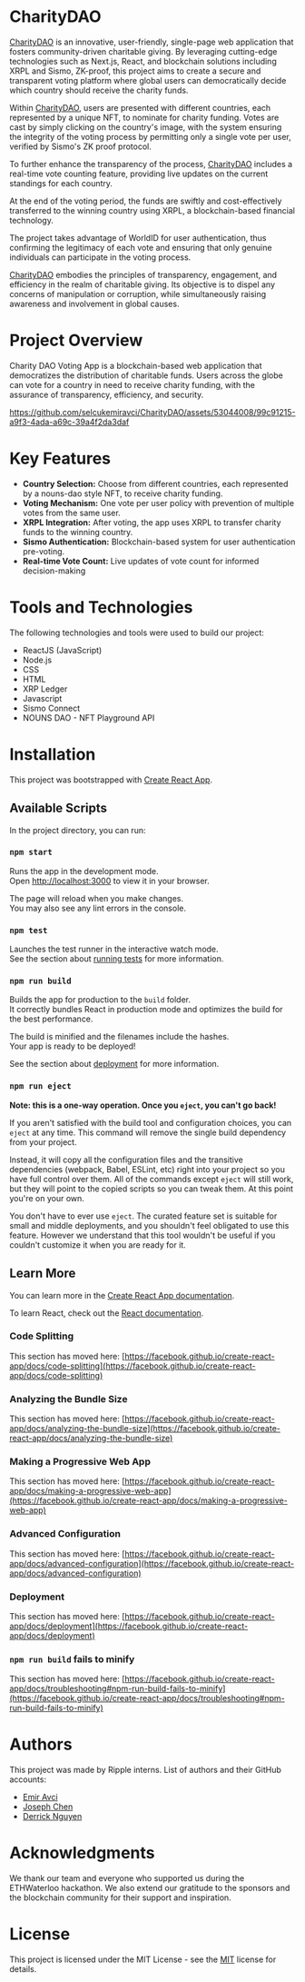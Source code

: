 # CharityDAO

[CharityDAO](https://github.com/selcukemiravci/CharityDAO) is an innovative, user-friendly, single-page web application that fosters community-driven charitable giving. By leveraging cutting-edge technologies such as Next.js, React, and blockchain solutions including XRPL and Sismo, ZK-proof, this project aims to create a secure and transparent voting platform where global users can democratically decide which country should receive the charity funds.

Within [CharityDAO](https://github.com/selcukemiravci/CharityDAO), users are presented with different countries, each represented by a unique NFT, to nominate for charity funding. Votes are cast by simply clicking on the country's image, with the system ensuring the integrity of the voting process by permitting only a single vote per user, verified by Sismo's ZK proof protocol.

To further enhance the transparency of the process, [CharityDAO](https://github.com/selcukemiravci/CharityDAO) includes a real-time vote counting feature, providing live updates on the current standings for each country.

At the end of the voting period, the funds are swiftly and cost-effectively transferred to the winning country using XRPL, a blockchain-based financial technology.

The project takes advantage of WorldID for user authentication, thus confirming the legitimacy of each vote and ensuring that only genuine individuals can participate in the voting process.

[CharityDAO](https://github.com/selcukemiravci/CharityDAO) embodies the principles of transparency, engagement, and efficiency in the realm of charitable giving. Its objective is to dispel any concerns of manipulation or corruption, while simultaneously raising awareness and involvement in global causes.


# Project Overview
Charity DAO Voting App is a blockchain-based web application that democratizes the distribution of charitable funds. Users across the globe can vote for a country in need to receive charity funding, with the assurance of transparency, efficiency, and security.

https://github.com/selcukemiravci/CharityDAO/assets/53044008/99c91215-a9f3-4ada-a69c-39a4f2da3daf

# Key Features
- **Country Selection:** Choose from different countries, each represented by a nouns-dao style NFT, to receive charity funding.
- **Voting Mechanism:** One vote per user policy with prevention of multiple votes from the same user.
- **XRPL Integration:** After voting, the app uses XRPL to transfer charity funds to the winning country.
- **Sismo Authentication:** Blockchain-based system for user authentication pre-voting.
- **Real-time Vote Count:** Live updates of vote count for informed decision-making

# Tools and Technologies
The following technologies and tools were used to build our project:
- ReactJS (JavaScript)
- Node.js
- CSS
- HTML
- XRP Ledger
- Javascript
- Sismo Connect
- NOUNS DAO - NFT Playground API

# Installation

This project was bootstrapped with [Create React App](https://github.com/facebook/create-react-app).

## Available Scripts

In the project directory, you can run:

### `npm start`

Runs the app in the development mode.\
Open [http://localhost:3000](http://localhost:3000) to view it in your browser.

The page will reload when you make changes.\
You may also see any lint errors in the console.

### `npm test`

Launches the test runner in the interactive watch mode.\
See the section about [running tests](https://facebook.github.io/create-react-app/docs/running-tests) for more information.

### `npm run build`

Builds the app for production to the `build` folder.\
It correctly bundles React in production mode and optimizes the build for the best performance.

The build is minified and the filenames include the hashes.\
Your app is ready to be deployed!

See the section about [deployment](https://facebook.github.io/create-react-app/docs/deployment) for more information.

### `npm run eject`

**Note: this is a one-way operation. Once you `eject`, you can't go back!**

If you aren't satisfied with the build tool and configuration choices, you can `eject` at any time. This command will remove the single build dependency from your project.

Instead, it will copy all the configuration files and the transitive dependencies (webpack, Babel, ESLint, etc) right into your project so you have full control over them. All of the commands except `eject` will still work, but they will point to the copied scripts so you can tweak them. At this point you're on your own.

You don't have to ever use `eject`. The curated feature set is suitable for small and middle deployments, and you shouldn't feel obligated to use this feature. However we understand that this tool wouldn't be useful if you couldn't customize it when you are ready for it.

## Learn More

You can learn more in the [Create React App documentation](https://facebook.github.io/create-react-app/docs/getting-started).

To learn React, check out the [React documentation](https://reactjs.org/).

### Code Splitting

This section has moved here: [https://facebook.github.io/create-react-app/docs/code-splitting](https://facebook.github.io/create-react-app/docs/code-splitting)

### Analyzing the Bundle Size

This section has moved here: [https://facebook.github.io/create-react-app/docs/analyzing-the-bundle-size](https://facebook.github.io/create-react-app/docs/analyzing-the-bundle-size)

### Making a Progressive Web App

This section has moved here: [https://facebook.github.io/create-react-app/docs/making-a-progressive-web-app](https://facebook.github.io/create-react-app/docs/making-a-progressive-web-app)

### Advanced Configuration

This section has moved here: [https://facebook.github.io/create-react-app/docs/advanced-configuration](https://facebook.github.io/create-react-app/docs/advanced-configuration)

### Deployment

This section has moved here: [https://facebook.github.io/create-react-app/docs/deployment](https://facebook.github.io/create-react-app/docs/deployment)

### `npm run build` fails to minify

This section has moved here: [https://facebook.github.io/create-react-app/docs/troubleshooting#npm-run-build-fails-to-minify](https://facebook.github.io/create-react-app/docs/troubleshooting#npm-run-build-fails-to-minify)

# Authors
This project was made by Ripple interns. List of authors and their GitHub accounts:
- [Emir Avci](https://github.com/selcukemiravci)
- [Joseph Chen](https://github.com/Josephtw0305)
- [Derrick Nguyen](https://github.com/derr-stack/)

# Acknowledgments
We thank our team and everyone who supported us during the ETHWaterloo hackathon. We also extend our gratitude to the sponsors and the blockchain community for their support and inspiration.

# License
This project is licensed under the MIT License - see the [ MIT](https://github.com/selcukemiravci/CharityDAO/blob/main/LICENSE)
license for details.
